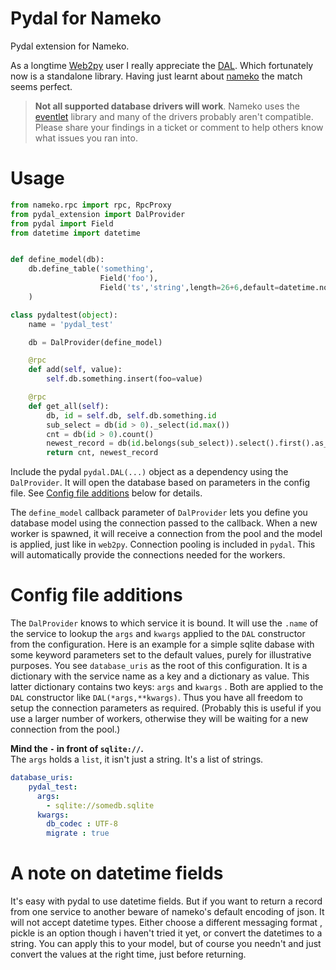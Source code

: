 # Pydal for Nameko
Pydal extension for Nameko. 

As a longtime [Web2py](http://www.web2py.com/) user I really appreciate the [DAL](https://github.com/web2py/pydal). 
Which fortunately now is a standalone library. Having just learnt about [nameko](https://github.com/onefinestay/nameko) 
the match seems perfect. 

> **Not all supported database drivers will work**. Nameko uses the [eventlet](http://eventlet.net/) library and many
of the drivers probably aren't compatible. Please share your findings in a ticket or comment to help others know what
issues you ran into.

# Usage

```python
from nameko.rpc import rpc, RpcProxy
from pydal_extension import DalProvider
from pydal import Field
from datetime import datetime 


def define_model(db):
    db.define_table('something',
                    Field('foo'),
                    Field('ts','string',length=26+6,default=datetime.now().isoformat()) # store timestamps as strings
    )

class pydaltest(object):
    name = 'pydal_test'

    db = DalProvider(define_model)

    @rpc
    def add(self, value):
        self.db.something.insert(foo=value)

    @rpc
    def get_all(self):
        db, id = self.db, self.db.something.id
        sub_select = db(id > 0)._select(id.max())
        cnt = db(id > 0).count()
        newest_record = db(id.belongs(sub_select)).select().first().as_dict()
        return cnt, newest_record
```

Include the pydal `pydal.DAL(...)` object as a dependency using the `DalProvider`. It will open the database based on 
parameters in the config file. See [Config file additions](#config-file-additions) below for details. 

The `define_model` callback parameter of `DalProvider` lets you define you database model using the connection passed to 
the callback. When a new worker is spawned, it will receive a connection from the pool and the model is applied, 
just like in `web2py`. Connection pooling is included in `pydal`. This will automatically provide the connections
needed for the workers. 

# Config file additions
The `DalProvider` knows to which service it is bound. It will use the `.name` of the service to lookup the `args`
and `kwargs` applied to the `DAL` constructor from the configuration. Here is an example for a simple sqlite dabase 
with some keyword parameters set to the default values, purely for illustrative purposes. You see `database_uris` as 
the root of this configuration. It is a dictionary with the service name as a key and a dictionary as value. This latter
dictionary contains two keys: `args` and `kwargs` . Both are applied to the `DAL` constructor like `DAL(*args,**kwargs)`. 
Thus you have all freedom to setup the connection parameters as required. 
(Probably this is useful if you use a larger number of workers, otherwise they will be waiting for a 
new connection from the pool.) 

**Mind the `-` in front of `sqlite://`.**  
The `args` holds a `list`, it isn't just a string. It's a list of strings. 

```yaml 
database_uris:
    pydal_test:
      args:
        - sqlite://somedb.sqlite
      kwargs:
        db_codec : UTF-8
        migrate : true
```

# A note on datetime fields
It's easy with pydal to use datetime fields. But if you want to return a record from one service to another beware 
of nameko's default encoding of json. It will not accept datetime types. Either choose a different messaging format
, pickle is an option though i haven't tried it yet, or convert the datetimes to a string. You can apply this to your 
model, but of course you needn't and just convert the values at the right time, just before returning. 
